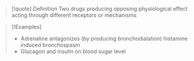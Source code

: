 >[!quote] Definition
>Two drugs producing opposing physiological effect acting through different receptors or mechanisms

>[!Examples]
>- Adrenaline antagonizes (by producing bronchodialation) histamine induced bronchospasm
>- Glucagon and insulin on blood sugar level

